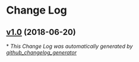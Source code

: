 # Change Log

## [v1.0](https://github.com/msoledad/sfdx-travisci/tree/v1.0) (2018-06-20)


\* *This Change Log was automatically generated by [github_changelog_generator](https://github.com/skywinder/Github-Changelog-Generator)*
